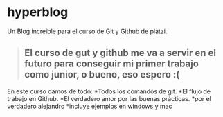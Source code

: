 # hyperblog
Un Blog increible para el curso de Git y Github de platzi.
>El curso de gut y github me va a servir en el futuro para conseguir mi primer trabajo como junior, o bueno, eso espero :( 
>-
En este curso damos de todo:
*Todos los comandos de git.
*El flujo de trabajo en Github.
*El verdadero amor por las buenas prácticas.
*por el verdadero alejandro
*incluye ejemplos en windows y mac